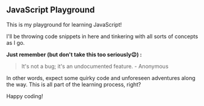 ## JavaScript Playground 

This is my playground for learning JavaScript!   

I'll be throwing code snippets in here and tinkering with all sorts of concepts as I go.  

**Just remember (but don't take this too seriously😉) :**
> It's not a bug; it's an undocumented feature.  - Anonymous

In other words, expect some quirky code and unforeseen adventures along the way.  This is all part of the learning process, right?     

Happy coding!
